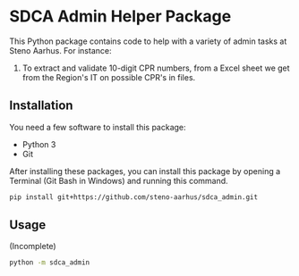 # SDCA Admin Helper Package

This Python package contains code to help with a variety of admin tasks at Steno Aarhus. For instance:

1. To extract and validate 10-digit CPR numbers, from a Excel sheet we get from the Region's IT on possible CPR's in files.

## Installation

You need a few software to install this package:

- Python 3
- Git

After installing these packages, you can install this package by opening a Terminal (Git Bash in Windows) and running this command.

```bash
pip install git+https://github.com/steno-aarhus/sdca_admin.git
```

## Usage

(Incomplete)

```bash
python -m sdca_admin
```
